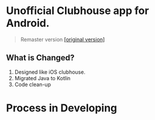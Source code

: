 # Unofficial Clubhouse app for Android.
> Remaster version [[original version]](https://github.com/grishka/Houseclub)

## What is Changed?
1. Designed like iOS clubhouse.
2. Migrated Java to Kotlin
3. Code clean-up

# Process in Developing

